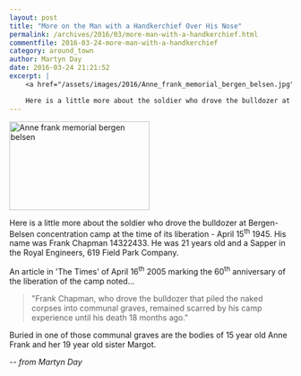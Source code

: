 ```yaml
---
layout: post
title: "More on the Man with a Handkerchief Over His Nose"
permalink: /archives/2016/03/more-man-with-a-handkerchief.html
commentfile: 2016-03-24-more-man-with-a-handkerchief
category: around_town
author: Martyn Day
date: 2016-03-24 21:21:52
excerpt: |
    <a href="/assets/images/2016/Anne_frank_memorial_bergen_belsen.jpg" title="See larger version of - Anne frank memorial bergen belsen"><img src="/assets/images/2016/Anne_frank_memorial_bergen_belsen_thumb.jpg" width="150" height="95" alt="Anne frank memorial bergen belsen" class="photo right" /></a>

    Here is a little more about the soldier who drove the bulldozer at Bergen-Belsen concentration camp at the time of its liberation - April 15<sup>th</sup> 1945.
---
```


<a href="/assets/images/2016/Anne_frank_memorial_bergen_belsen.jpg" title="See larger version of - Anne frank memorial bergen belsen"><img src="/assets/images/2016/Anne_frank_memorial_bergen_belsen_thumb.jpg" width="250" height="158" alt="Anne frank memorial bergen belsen" class="photo right" /></a>

Here is a little more about the soldier who drove the bulldozer at Bergen-Belsen concentration camp at the time of its liberation - April 15<sup>th</sup> 1945. His name was Frank Chapman 14322433. He was 21 years old and a Sapper in the Royal Engineers, 619 Field Park Company.

An article in 'The Times' of April 16<sup>th</sup> 2005 marking the 60<sup>th</sup> anniversary of the liberation of the camp noted...

> "Frank Chapman, who drove the bulldozer that piled the naked corpses into communal graves, remained scarred by his camp experience until his death 18 months ago."

Buried in one of those communal graves are the bodies of 15 year old Anne Frank and her 19 year old sister Margot.

<cite>-- from Martyn Day</cite>
